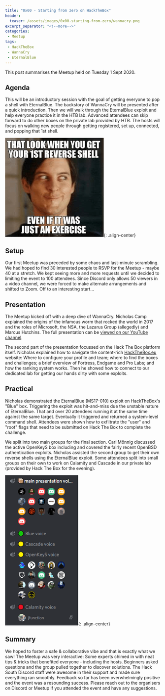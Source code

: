```yaml
---
title: "0x00 - Starting from zero on HackTheBox"
header:
  teaser: /assets/images/0x00-starting-from-zero/wannacry.png
excerpt_separator: "<!--more-->"
categories:
 - Meetup
tags:
 - HackTheBox
 - WannaCry
 - EternalBlue
---
```

This post summarises the Meetup held on Tuesday 1 Sept 2020.

## Agenda
This will be an introductory session with the goal of getting everyone to pop a shell with EternalBlue. The backstory of WannaCry will be presented after a quick introduction. Then we will walk through the EternalBlue exploit and help everyone practice it in the HTB lab. Advanced attendees can skip forward to do other boxes on the private lab provided by HTB. The hosts will focus on walking new people through getting registered, set up, connected, and popping that 1st shell.<!--more-->

![that 1st shell](/assets/images/0x00-starting-from-zero/shell-meme.png){: .align-center}

## Setup
Our first Meetup was preceded by some chaos and last-minute scrambling. We had hoped to find 30 interested people to RSVP for the Meetup - maybe 40 at a stretch. We kept seeing more and more requests until we decided to limiting the event to 100 attendees. Since Discord only allows 50 viewers in a video channel, we were forced to make alternate arrangements and shifted to Zoom. Off to an interesting start...

## Presentation
The Meetup kicked off with a deep dive of WannaCry. Nicholas Camp explained the origins of the infamous worm that rocked the world in 2017 and the roles of Microsoft, the NSA, the Lazarus Group (allegedly) and  Marcus Hutchins. The full presentation can be [viewed on our YouTube channel](https://www.youtube.com/watch?v=vyt6veBO1LY).

The second part of the presentation focussed on the Hack The Box platform itself. Nicholas explained how to navigate the content-rich [HackTheBox.eu](https://hackthebox.eu/) website: Where to configure your profile and team; where to find the boxes and challenges; a brief overview of Fortress, Endgame and Pro Labs; and how the ranking system works. Then he showed how to connect to our dedicated lab for getting our hands dirty with some exploits.

## Practical
Nicholas demonstrated the EternalBlue (MS17-010) exploit on HackTheBox's "Blue" box. Triggering the exploit was hit-and-miss due the unstable nature of EternalBlue. That and over 20 attendees running it at the same time against the same target. Eventually it triggered and returned a system-level command shell. Attendees were shown how to exfiltrate the "user" and "root" flags that need to be submitted on Hack The Box to complete the challenge.

We split into two main groups for the final section. Carl Mönnig discussed the active OpenKeyS box including and covered the fairly recent OpenBSD authentication exploits. Nicholas assisted the second group to get their own reverse shells using the EternalBlue exploit. Some attendees split into small groups on their own to work on Calamity and Cascade in our private lab (provided by Hack The Box for the evening).

![Discord channels](/assets/images/0x00-starting-from-zero/discord.png){: .align-center}

## Summary
We hoped to foster a safe & collaborative vibe and that is exactly what we saw! The Meetup was very interactive: Some experts chimed in with neat tips & tricks that benefited everyone - including the hosts. Beginners asked questions and the group pulled together to discover solutions. The Hack South Discord staff were awesome in their support and made sure everything ran smoothly. Feedback so far has been overwhelmingly positive and the event was a resounding success. Please reach out to the organisers on Discord or Meetup if you attended the event and have any suggestions.